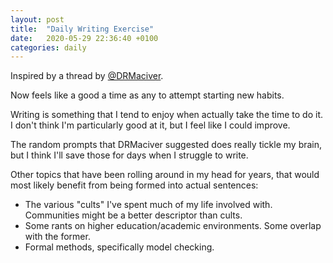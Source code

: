 ```yaml
---
layout: post
title:  "Daily Writing Exercise"
date:   2020-05-29 22:36:40 +0100
categories: daily
---
```


Inspired by a thread by [@DRMaciver](https://twitter.com/DRMacIver/status/1265999120042467329).

Now feels like a good a time as any to attempt starting new habits.

Writing is something that I tend to enjoy when actually take the time to do it.
I don't think I'm particularly good at it, but I feel like I could improve.

The random prompts that DRMaciver suggested does really tickle my brain,
but I think I'll save those for days when I struggle to write.

Other topics that have been rolling around in my head for years, that would most likely benefit from being formed into actual sentences:

* The various "cults" I've spent much of my life involved with. Communities might be a better descriptor than cults.
* Some rants on higher education/academic environments. Some overlap with the former.
* Formal methods, specifically model checking.
